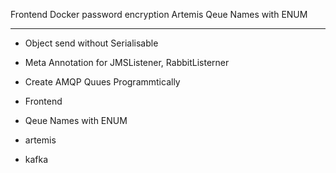 Frontend
Docker
password encryption
Artemis
Qeue Names with ENUM

---
- Object send without Serialisable
- Meta Annotation for JMSListener, RabbitListerner

- Create AMQP Quues Programmtically
- Frontend

- Qeue Names with ENUM

- artemis
- kafka
